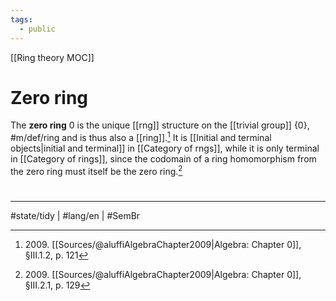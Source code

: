 ```yaml
---
tags:
  - public
---
```

[[Ring theory MOC]]
# Zero ring

The **zero ring** $0$ is the unique [[rng]] structure on the [[trivial group]] $\{ 0 \}$, #m/def/ring 
and is thus also a [[ring]].[^2009a]
It is [[Initial and terminal objects|initial and terminal]] in [[Category of rngs]],
while it is only terminal in [[Category of rings]],
since the codomain of a ring homomorphism from the zero ring must itself be the zero ring.[^2009b]

  [^2009a]: 2009\. [[Sources/@aluffiAlgebraChapter2009|Algebra: Chapter 0]], §III.1.2, p. 121
  [^2009b]: 2009\. [[Sources/@aluffiAlgebraChapter2009|Algebra: Chapter 0]], §III.2.1, p. 129

#
---
#state/tidy | #lang/en | #SemBr
